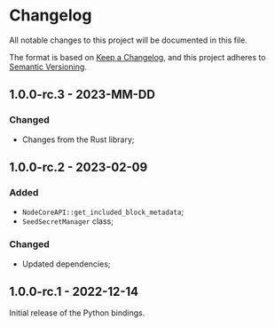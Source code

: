 # Changelog

All notable changes to this project will be documented in this file.

The format is based on [Keep a Changelog](https://keepachangelog.com/en/1.0.0/),
and this project adheres to [Semantic Versioning](https://semver.org/spec/v2.0.0.html).

<!-- ## Unreleased - YYYY-MM-DD

### Added

### Changed

### Deprecated

### Removed

### Fixed

### Security -->

## 1.0.0-rc.3 - 2023-MM-DD

### Changed

- Changes from the Rust library;

## 1.0.0-rc.2 - 2023-02-09

### Added

- `NodeCoreAPI::get_included_block_metadata`;
- `SeedSecretManager` class;

### Changed

- Updated dependencies;

## 1.0.0-rc.1 - 2022-12-14

Initial release of the Python bindings.